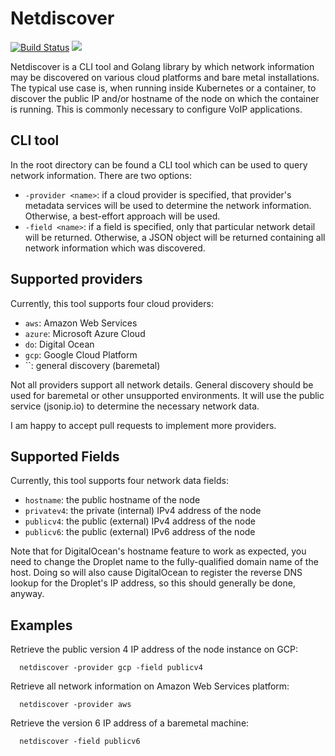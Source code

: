 # Netdiscover
[![Build Status](https://travis-ci.org/CyCoreSystems/netdiscover.png)](https://travis-ci.org/CyCoreSystems/netdiscover) [![](https://godoc.org/github.com/CyCoreSystems/netdiscover/discover?status.svg)](http://godoc.org/github.com/CyCoreSystems/netdiscover/discover)

Netdiscover is a CLI tool and Golang library by which network information may
be discovered on various cloud platforms and bare metal installations.  The
typical use case is, when running inside Kubernetes or a container, to discover
the public IP and/or hostname of the node on which the container is running.
This is commonly necessary to configure VoIP applications.

## CLI tool

In the root directory can be found a CLI tool which can be used to query network
information.  There are two options:

  * `-provider <name>`:  if a cloud provider is specified, that provider's
    metadata services will be used to determine the network information.
    Otherwise, a best-effort approach will be used.
  * `-field <name>`: if a field is specified, only that particular network
    detail will be returned.  Otherwise, a JSON object will be returned
    containing all network information which was discovered.

## Supported providers

Currently, this tool supports four cloud providers:

  * `aws`: Amazon Web Services
  * `azure`: Microsoft Azure Cloud
  * `do`: Digital Ocean
  * `gcp`: Google Cloud Platform
  * ``: general discovery (baremetal)

Not all providers support all network details.  General discovery should be used
for baremetal or other unsupported environments.  It will use the public service
(jsonip.io) to determine the necessary network data.

I am happy to accept pull requests to implement more providers.

## Supported Fields

Currently, this tool supports four network data fields:

  * `hostname`: the public hostname of the node
  * `privatev4`: the private (internal) IPv4 address of the node
  * `publicv4`: the public (external) IPv4 address of the node
  * `publicv6`: the public (external) IPv6 address of the node

Note that for DigitalOcean\'s hostname feature to work as expected, you need to
change the Droplet name to the fully-qualified domain name of the host.  Doing
so will also cause DigitalOcean to register the reverse DNS lookup for the
Droplet\'s IP address, so this should generally be done, anyway.


## Examples

Retrieve the public version 4 IP address of the node instance on GCP:

```
  netdiscover -provider gcp -field publicv4
```

Retrieve all network information on Amazon Web Services platform:

```
  netdiscover -provider aws
```

Retrieve the version 6 IP address of a baremetal machine:

```
  netdiscover -field publicv6
```

